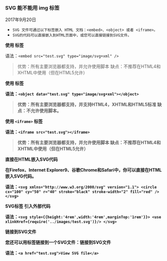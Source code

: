 ### SVG 能不能用 img 标签

2017年9月20日

- `SVG 文件可通过以下标签嵌入 HTML 文档：<embed>、<object> 或者 <iframe>。`
- `SVG的代码可以直接嵌入到HTML页面中，或您可以直接链接到SVG文件。`

**使用 <embed> 标签**

语法：`<embed src="test.svg" type="image/svg+xml" />`

>优势：所有主要浏览器都支持，并允许使用脚本
缺点：不推荐在HTML4和XHTML中使用（但在HTML5允许）


**使用 <object> 标签**

语法：`<object data="test.svg" type="image/svg+xml"></object>`

>优势：所有主要浏览器都支持，并支持HTML4，XHTML和HTML5标准
缺点：不允许使用脚本。


**使用 `<iframe>` 标签**

语法：`<iframe src="test.svg"></iframe>`

>优势：所有主要浏览器都支持，并允许使用脚本
缺点：不推荐在HTML4和XHTML中使用（但在HTML5允许）


**直接在HTML嵌入SVG代码**

在Firefox、Internet Explorer9、谷歌Chrome和Safari中，你可以直接在HTML嵌入SVG代码。

语法：`<svg xmlns="http://www.w3.org/2000/svg" version="1.1">
   <circle cx="100" cy="50" r="40" stroke="black" stroke-width="2" fill="red" />
</svg>`


**SVG标签 引入外部代码**

语法：`<svg style={{height:'4rem',width:'4rem',marginTop:'1rem'}}>
    <use xlinkHref={require('../images/test.svg')}/>
</svg>`


**链接到SVG文件**

您还可以用<a>标签链接到一个SVG文件：链接到SVG文件

语法：`<a href="test.svg">View SVG file</a>`

